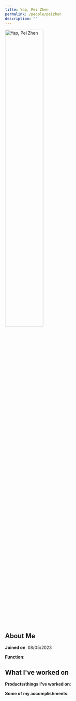 ```yaml
---
title: Yap, Pei Zhen
permalink: /people/peizhen
description: ""
---
```


<img src="/images/headshots/peizhen.jpg" title="Yap, Pei Zhen" alt="Yap, Pei Zhen" style="width:50%;margin-left:0">

## About Me

**Joined on**: 08/05/2023

**Function**: 

## What I've worked on

**Products/things I've worked on**:


**Some of my accomplishments**:

